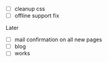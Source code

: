 - [ ] cleanup css
- [ ] offline support fix

Later
- [ ] mail confirmation on all new pages
- [ ] blog
- [ ] works
